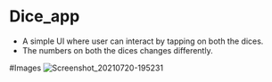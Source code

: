 # Dice_app
* A simple UI where user can interact by tapping on both the dices.
* The numbers on  both the dices changes differently.

#Images
![Screenshot_20210720-195231](https://user-images.githubusercontent.com/86222915/126341508-d01c3cf9-ad2b-4283-a5a5-69db9b02ba71.png)

